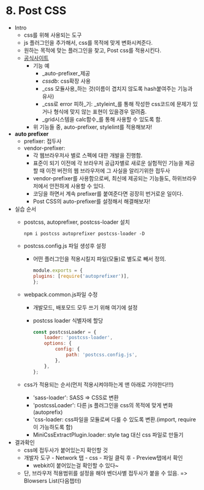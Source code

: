 # 8. Post CSS

* Intro
  * css를 위해 사용되는 도구
  * js 플러그인을 추가해서, css를 목적에 맞게 변화시켜준다.
  * 원하는 목적에 맞는 플러그인을 찾고, Post css를 적용시킨다.
  * [공식사이트](https://postcss.org/)
    * 기능 예
      * _auto-prefixer_제공
      * _cssdb_: css확장 사용
      * _css 모듈사용_하는 것\(이름이 겹치지 않도록 hash붙여주는 기능과 유사\)
      * _css로 error 피하_기: _styleint_를 통해 작성한 css코드에 문제가 있거나 형식에 맞지 않는 표현이 있을경우 알려줌.
      * _grid시스템을 calc함수_를 통해 사용할 수 있도록 함.
    * 위 기능들 중, auto-prefixer, stylelint를 적용해보자!
* **auto prefixer**
  * prefixer: 접두사
  * vendor-prefixer:
    * 각 웹브라우저사 별로 스펙에 대한 개발을 진행함.
    * 표준이 되기 이전에 각 브라우저 공급자별로 새로운 실험적인 기능을 제공할 때 이전 버전의 웹 브라우저에 그 사실을 알리기위한 접두사
    * vendor-prefixer를 사용함으로써, 최신에 제공되는 기능들도, 하위브라우저에서 안전하게 사용할 수 있다.
    * 코딩을 하면서 계속 prefixer를 붙여준다면 굉장히 번거로운 일이다.
    * Post CSS의 auto-prefixer를 설정해서 해결해보자!
* 실습 순서
  * postcss, autoprefixer, postcss-loader 설치

    ```text
    npm i postcss autoprefixer postcss-loader -D
    ```

  * postcss.config.js 파일 생성후 설정
    * 어떤 플러그인을 적용시킬지 파일\(모듈\)로 별도로 빼서 정의.

      ```javascript
      module.exports = {
      plugins: [require('autoprefixer')],
      };
      ```
  * webpack.common.js파일 수정
    * 개발모드, 배포모드 모두 쓰기 위해 여기에 설정
    * postcss loader 식별자에 할당

      ```javascript
      const postcssLoader = {
          loader: 'postcss-loader',
          options: {
              config: {
                  path: 'postcss.config.js',
              },
          },
      };
      ```
  * css가 적용되는 순서\(먼저 적용시켜야하는게 맨 아래로 가야한다!!!\)
    * 'sass-loader': SASS =&gt; CSS로 변환
    * 'postcssLoader': 다른 js 플러그인을 css의 목적에 맞게 변화\(autoprefix\)
    * 'css-loader: css파일을 모듈로써 다룰 수 있도록 변환.\(import, require이 가능하도록 함\)
    * MiniCssExtractPlugin.loader: style tag 대신 css 파일로 만들기
* 결과확인
  * css에 접두사가 붙어있는지 확인할 것
  * 개발자 도구 - Network 탭 - css - 파일 클릭 후 - Preview탭에서 확인
    * webkit이 붙어있는걸 확인할 수 있다~
  * 단, 브라우저 적용범위를 설정을 해야 벤더사별 접두사가 붙을 수 있음. =&gt; Blowsers List\(다음챕터\)

